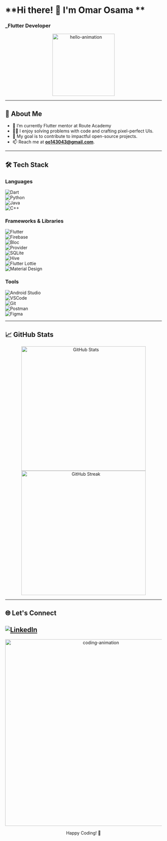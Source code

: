 # **Hi there! 👋 I'm Omar Osama **  
### _Flutter Developer 
<div align="center">
  <img src="https://giphy.com/gifs/computer-cat-wearing-glasses-VbnUQpnihPSIgIXuZv" width="200" alt="hello-animation">
</div>

---

## **🚀 About Me**  
- 🌱 I’m currently Flutter mentor at Route Academy
- 🧑‍💻 I enjoy solving problems with code and crafting pixel-perfect UIs.  
- 🎯 My goal is to contribute to impactful open-source projects.  
- 📫 Reach me at **oo143043@gmail.com**.

---

## **🛠️ Tech Stack**  

### **Languages**  
![Dart](https://img.shields.io/badge/Dart-0175C2?style=for-the-badge&logo=dart&logoColor=white)  
![Python](https://img.shields.io/badge/Python-3776AB?style=for-the-badge&logo=python&logoColor=white)  
![Java](https://img.shields.io/badge/Java-007396?style=for-the-badge&logo=java&logoColor=white)  
![C++](https://img.shields.io/badge/C++-00599C?style=for-the-badge&logo=c%2B%2B&logoColor=white)    

### **Frameworks & Libraries**  
![Flutter](https://img.shields.io/badge/Flutter-02569B?style=for-the-badge&logo=flutter&logoColor=white)  
![Firebase](https://img.shields.io/badge/Firebase-FFCA28?style=for-the-badge&logo=firebase&logoColor=black)  
![Bloc](https://img.shields.io/badge/Bloc-0175C2?style=for-the-badge&logo=dart&logoColor=white)  
![Provider](https://img.shields.io/badge/Provider-FFCA28?style=for-the-badge&logo=flutter&logoColor=black)  
![SQLite](https://img.shields.io/badge/SQLite-003B57?style=for-the-badge&logo=sqlite&logoColor=white)  
![Hive](https://img.shields.io/badge/Hive-FFCA28?style=for-the-badge&logo=hive&logoColor=black)  
![Flutter Lottie](https://img.shields.io/badge/Lottie-0075C2?style=for-the-badge&logo=flutter&logoColor=white)  
![Material Design](https://img.shields.io/badge/Material%20Design-757575?style=for-the-badge&logo=material-design&logoColor=white)  
 

### **Tools**  
![Android Studio](https://img.shields.io/badge/Android%20Studio-3DDC84?style=for-the-badge&logo=android-studio&logoColor=white)  
![VSCode](https://img.shields.io/badge/VS%20Code-0078D4?style=for-the-badge&logo=visual-studio-code&logoColor=white)  
![Git](https://img.shields.io/badge/Git-F05032?style=for-the-badge&logo=git&logoColor=white)  
![Postman](https://img.shields.io/badge/Postman-FF6C37?style=for-the-badge&logo=postman&logoColor=white)  
![Figma](https://img.shields.io/badge/Figma-F24E1E?style=for-the-badge&logo=figma&logoColor=white)  

---

## **📈 GitHub Stats**  

<div align="center">
  <img src="https://github-readme-stats.vercel.app/api?username=omar-dev0&show_icons=true&theme=radical" width="400" alt="GitHub Stats">
  <img src="https://github-readme-streak-stats.herokuapp.com?user=omar-dev0&theme=radical&hide_border=true" width="400" alt="GitHub Streak">
</div>

---

## **🌐 Let's Connect**  
[![LinkedIn](https://img.shields.io/badge/LinkedIn-0A66C2?style=for-the-badge&logo=linkedin&logoColor=white)](https://www.linkedin.com/in/omar-osama-dev99)  
---

<div align="center">
  <img src="https://media.giphy.com/media/ZVik7pBtu9dNS/giphy.gif" width="600" alt="coding-animation">
  <p>Happy Coding! 🚀</p>
</div>
